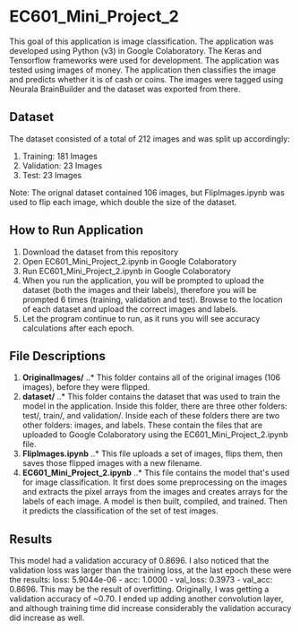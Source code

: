 # EC601_Mini_Project_2

This goal of this application is image classification. The application was developed using Python (v3) in Google Colaboratory. The Keras and Tensorflow frameworks were used for development. The application was tested using images of money. The application then classifies the image and predicts whether it is of cash or coins. The images were tagged using Neurala BrainBuilder and the dataset was exported from there.

**Dataset**
---
The dataset consisted of a total of 212 images and was split up accordingly:
1. Training: 181 Images
2. Validation: 23 Images
3. Test: 23 Images

Note: The orignal dataset contained 106 images, but FlipImages.ipynb was used to flip each image, which double the size of the dataset.

**How to Run Application**
---
1. Download the dataset from this repository
2. Open EC601_Mini_Project_2.ipynb in Google Colaboratory
3. Run EC601_Mini_Project_2.ipynb in Google Colaboratory
4. When you run the application, you will be prompted to upload the dataset (both the images and their labels), therefore you will be prompted 6 times (training, validation and test). Browse to the location of each dataset and upload the correct images and labels.
5. Let the program continue to run, as it runs you will see accuracy calculations after each epoch.

**File Descriptions**
---
1. **OriginalImages/**
..* This folder contains all of the original images (106 images), before they were flipped. 
2. **dataset/**
..* This folder contains the dataset that was used to train the model in the application. Inside this folder, there are three other folders: test/, train/, and validation/. Inside each of these folders there are two other folders: images, and labels. These contain the files that are uploaded to Google Colaboratory using the EC601_Mini_Project_2.ipynb file.
3. **FlipImages.ipynb**
..* This file uploads a set of images, flips them, then saves those flipped images with a new filename.
4. **EC601_Mini_Project_2.ipynb**
..* This file contains the model that's used for image classification. It first does some preprocessing on the images and extracts the pixel arrays from the images and creates arrays for the labels of each image. A model is then built, compiled, and trained. Then it predicts the classification of the set of test images. 

**Results**
---
This model had a validation accuracy of 0.8696. I also noticed that the validation loss was larger than the training loss, at the last epoch these were the results: loss: 5.9044e-06 - acc: 1.0000 - val_loss: 0.3973 - val_acc: 0.8696. This may be the result of overfitting. Originally, I was getting a validation accuracy of ~0.70. I ended up adding another convolution layer, and although training time did increase considerably the validation accuracy did increase as well.
